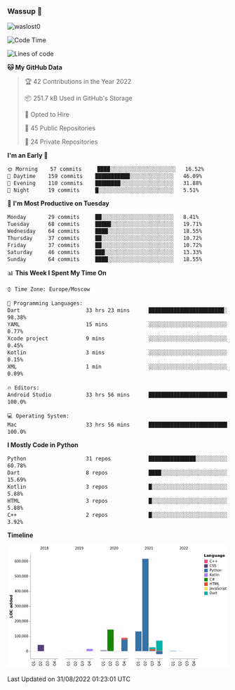 ### Wassup 👋

<p align="left"> <img src="https://komarev.com/ghpvc/?username=waslost0" alt="waslost0" /></p>

<!--START_SECTION:waka-->
![Code Time](http://img.shields.io/badge/Code%20Time-1%2C452%20hrs%2017%20mins-blue)

![Lines of code](https://img.shields.io/badge/From%20Hello%20World%20I%27ve%20Written-1%20Million%20lines%20of%20code-blue)

**🐱 My GitHub Data** 

> 🏆 42 Contributions in the Year 2022
 > 
> 📦 251.7 kB Used in GitHub's Storage 
 > 
> 💼 Opted to Hire
 > 
> 📜 45 Public Repositories 
 > 
> 🔑 24 Private Repositories  
 > 
**I'm an Early 🐤** 

```text
🌞 Morning    57 commits     ████░░░░░░░░░░░░░░░░░░░░░   16.52% 
🌆 Daytime    159 commits    ███████████░░░░░░░░░░░░░░   46.09% 
🌃 Evening    110 commits    ████████░░░░░░░░░░░░░░░░░   31.88% 
🌙 Night      19 commits     █░░░░░░░░░░░░░░░░░░░░░░░░   5.51%

```
📅 **I'm Most Productive on Tuesday** 

```text
Monday       29 commits     ██░░░░░░░░░░░░░░░░░░░░░░░   8.41% 
Tuesday      68 commits     █████░░░░░░░░░░░░░░░░░░░░   19.71% 
Wednesday    64 commits     ████░░░░░░░░░░░░░░░░░░░░░   18.55% 
Thursday     37 commits     ██░░░░░░░░░░░░░░░░░░░░░░░   10.72% 
Friday       37 commits     ██░░░░░░░░░░░░░░░░░░░░░░░   10.72% 
Saturday     46 commits     ███░░░░░░░░░░░░░░░░░░░░░░   13.33% 
Sunday       64 commits     ████░░░░░░░░░░░░░░░░░░░░░   18.55%

```


📊 **This Week I Spent My Time On** 

```text
⌚︎ Time Zone: Europe/Moscow

💬 Programming Languages: 
Dart                     33 hrs 23 mins      ████████████████████████░   98.38% 
YAML                     15 mins             ░░░░░░░░░░░░░░░░░░░░░░░░░   0.77% 
Xcode project            9 mins              ░░░░░░░░░░░░░░░░░░░░░░░░░   0.45% 
Kotlin                   3 mins              ░░░░░░░░░░░░░░░░░░░░░░░░░   0.15% 
XML                      1 min               ░░░░░░░░░░░░░░░░░░░░░░░░░   0.09%

🔥 Editors: 
Android Studio           33 hrs 56 mins      █████████████████████████   100.0%

💻 Operating System: 
Mac                      33 hrs 56 mins      █████████████████████████   100.0%

```

**I Mostly Code in Python** 

```text
Python                   31 repos            ███████████████░░░░░░░░░░   60.78% 
Dart                     8 repos             ████░░░░░░░░░░░░░░░░░░░░░   15.69% 
Kotlin                   3 repos             █░░░░░░░░░░░░░░░░░░░░░░░░   5.88% 
HTML                     3 repos             █░░░░░░░░░░░░░░░░░░░░░░░░   5.88% 
C++                      2 repos             █░░░░░░░░░░░░░░░░░░░░░░░░   3.92%

```


**Timeline**

![Chart not found](https://raw.githubusercontent.com/waslost0/waslost0/master/charts/bar_graph.png) 


 Last Updated on 31/08/2022 01:23:01 UTC
<!--END_SECTION:waka-->

